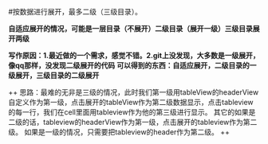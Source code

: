 #按数据进行展开，最多二级（三级目录）。

**自适应展开的情况，可能是一层目录（不展开）二级目录（展开一级）三级目录展开两级**

**写作原因：1.最近做的一个需求，感觉不错。2.git上没发现，大多数是一级展开，像qq那样，没发现二级展开的代码**
**可以得到的东西：自适应展开，二级目录的一级展开，三级目录的二级展开**

++ 思路：最难的无非是三级的情况，此时我们第一级用tableView的headerView自定义作为第一级，点击展开的tableView作为第二级数据显示，点击tableview的每一行，我们在cell里面用tableview作为他的第三级进行显示。  其它的如果是二级的话，tableview的headerView作为第一级，点击展开的tableview作为第二级。  如果是一级的情况，只需要把tableview的header作为第二级。 ++